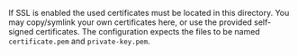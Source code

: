 If SSL is enabled the used certificates must be located in this directory. You may 
copy/symlink your own certificates here, or use the provided self-signed certificates.
The configuration expects the files to be named `certificate.pem` and `private-key.pem`.

